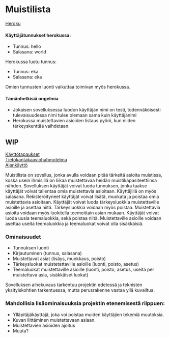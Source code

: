 # Muistilista

[Heroku](https://muistilista-tsoha-jusba.herokuapp.com/)
#### Käyttäjätunnukset herokussa:
- Tunnus: hello
- Salasana: world

Herokussa luotu tunnus:
- Tunnus: eka
- Salasana: eka

Omien tunnusten luonti vaikuttaa toimivan myös herokussa.

#### Tämänhetkisiä ongelmia
- Jokaisen sovelluksessa luodon käyttäjän nimi on testi, todennäköisesti tulevaisuudessa nimi tulee olemaan sama kuin käyttäjänimi
- Herokussa muistettavien asioiden listaus pyörii, kun niiden tärkeyskenttää vaihdetaan.


## WIP

[Käyttötapaukset](https://github.com/jusba/Muistilista/blob/master/documentation/user_storys.md)  
[Tietokantakaaviohahmotelma](https://github.com/jusba/Muistilista/blob/master/documentation/database_schema.md)  
[Ajankäyttö](https://github.com/jusba/Muistilista/blob/master/documentation/Time%20usage.md)  

Muistilista on sovellus, jonka avulla voidaan pitää tärkeitä asioita muistissa, koska usein ihmisillä on liikaa muistettavaa heidän muistikapasiteettiinsa nähden. Sovelluksen käyttäjät voivat luoda tunnuksen, jonka taakse käyttäjät voivat tallentaa omia muistettavia asioitaan. Käyttäjillä on myös salasana. Rekisteröityneet käyttäjät voivat lisätä, muokata ja poistaa omia muistettavia asioitaan. Käyttäjät voivat luoda tärkeysluokkia muistettaville asioille ja asettaa niitä. Tärkeysluokkia voidaan myös poistaa. Muistettavia asioita voidaan myös luokitella teemoittain asian mukaan. Käyttäjät voivat luoda uusia teemaluokkia, sekä poistaa niitä. Muistettaville asioille voidaan asettaa useita teemaluokkia ja teemaluokat voivat olla sisäkkäisiä.

### Ominaisuudet

- Tunnuksen luonti
- Kirjautuminen (tunnus, salasana)
- Muistettavat asiat (lisäys, muokkaus, poisto)
- Tärkeysluokat muistetattaville asioille (luonti, poisto, asetus)
- Teemaluokat muistettaville asioille (luonti, poisto, asetus, useita per muistettava asia, sisäkkäiset luokat)


Sovelluksen aihekuvaus tarkentuu projektin edetessä ja teknisten yksityiskohtien tarkentuessa, mutta perusrakenne vastaa yllä kuvailtua.

### Mahdollisia lisäominaisuuksia projektin etenemisestä riippuen:

- Ylläpitäjäkäyttäjä, joka voi poistaa muiden käyttäjien tekemiä muutoksia.
- Kuvan liittäminen muistettavaan asiaan.
- Muistettavien asioiden ajoitus
- Muuta?


